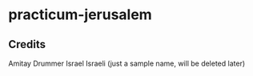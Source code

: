 # practicum-jerusalem

## Credits
Amitay Drummer
Israel Israeli (just a sample name, will be deleted later)
